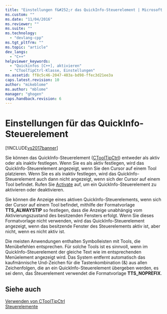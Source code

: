 ```yaml
---
title: "Einstellungen f&#252;r das QuickInfo-Steuerelement | Microsoft Docs"
ms.custom: ""
ms.date: "11/04/2016"
ms.reviewer: ""
ms.suite: ""
ms.technology: 
  - "devlang-cpp"
ms.tgt_pltfrm: ""
ms.topic: "article"
dev_langs: 
  - "C++"
helpviewer_keywords: 
  - "Quickinfos [C++], aktivieren"
  - "CToolTipCtrl-Klasse, Einstellungen"
ms.assetid: ff8c5c46-2047-403a-bd98-ffec3d21ee3a
caps.latest.revision: 10
author: "mikeblome"
ms.author: "mblome"
manager: "ghogen"
caps.handback.revision: 6
---
```

# Einstellungen f&#252;r das QuickInfo-Steuerelement
[!INCLUDE[vs2017banner](../assembler/inline/includes/vs2017banner.md)]

Sie können das QuickInfo\-Steuerelement \([CToolTipCtrl](../mfc/reference/ctooltipctrl-class.md)\) entweder als aktiv oder als inaktiv festlegen. Wenn Sie es als aktiv festlegen, wird das QuickInfo\-Steuerelement angezeigt, wenn Sie den Cursor auf einem Tool platzieren. Wenn Sie es als inaktiv festlegen, wird das QuickInfo\-Steuerelement auch dann nicht angezeigt, wenn sich der Cursor auf einem Tool befindet. Rufen Sie [Activate](../Topic/CToolTipCtrl::Activate.md) auf, um ein QuickInfo\-Steuerelement zu aktivieren oder deaktivieren.  
  
 Sie können die Anzeige eines aktiven QuickInfo\-Steuerelements, wenn sich der Cursor auf einem Tool befindet, mithilfe der Formatvorlage **TTS\_ALWAYSTIP** so festlegen, dass die Anzeige unabhängig vom Aktivierungszustand des besitzenden Fensters erfolgt. Wenn Sie dieses Formatvorlage nicht verwenden, wird das QuickInfo\-Steuerelement angezeigt, wenn das besitzende Fenster des Steuerelements aktiv ist, aber nicht, wenn es nicht aktiv ist.  
  
 Die meisten Anwendungen enthalten Symbolleisten mit Tools, die Menübefehlen entsprechen. Für solche Tools ist es sinnvoll, wenn im QuickInfo\-Steuerelement der gleiche Text wie im entsprechenden Menüelement angezeigt wird. Das System entfernt automatisch das kaufmännische Und\-Zeichen für die Tastenkombination \(&\) aus allen Zeichenfolgen, die an ein QuickInfo\-Steuerelement übergeben werden, es sei denn, das Steuerelement verwendet die Formatvorlage **TTS\_NOPREFIX**.  
  
## Siehe auch  
 [Verwenden von CToolTipCtrl](../mfc/using-ctooltipctrl.md)   
 [Steuerelemente](../mfc/controls-mfc.md)